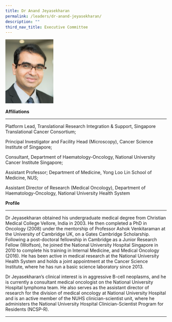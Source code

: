 ```yaml
---
title: Dr Anand Jeyasekharan
permalink: /leaders/dr-anand-jeyasekharan/
description: ""
third_nav_title: Executive Committee
---
```

<img style="width:150px" src="/images/Leaders/anand-jeyasekharan.png">

**Affiliations**

* * *

Platform Lead, Translational Research Integration &amp; Support, Singapore Translational Cancer Consortium;&nbsp;

Principal Investigator and Facility Head (Microscopy), Cancer Science Institute of Singapore;&nbsp;

Consultant, Department of Haematology-Oncology, National University Cancer Institute Singapore;&nbsp;

Assistant Professor; Department of Medicine, Yong Loo Lin School of Medicine, NUS;&nbsp;

Assistant Director of Research (Medical Oncology), Department of Haematology-Oncology, National University Health System&nbsp;

**Profile**&nbsp;

* * *

Dr&nbsp;Jeyasekharan&nbsp;obtained his undergraduate medical degree from Christian Medical College Vellore, India in 2003. He then completed a PhD in Oncology (2008) under the mentorship of Professor Ashok&nbsp;Venkitaraman&nbsp;at the University of Cambridge UK, on a Gates Cambridge Scholarship. Following a post-doctoral fellowship in Cambridge as a Junior Research Fellow (Wolfson), he joined the National University Hospital Singapore in 2010 to complete his training in Internal Medicine, and Medical Oncology (2016). He has been active in medical research at the National University Health&nbsp;System and&nbsp;holds a joint appointment at the Cancer Science Institute, where he has run a basic science laboratory since 2013.&nbsp;

Dr&nbsp;Jeyasekharan’s&nbsp;clinical interest is in aggressive B-cell neoplasms, and he is currently a consultant medical oncologist on the National University Hospital lymphoma team. He also serves as the assistant director of research for the division of medical oncology at National University&nbsp;Hospital and&nbsp;is an active member of the NUHS clinician-scientist unit, where he administers the National University Hospital Clinician-Scientist Program for Residents (NCSP-R).&nbsp;

* * *